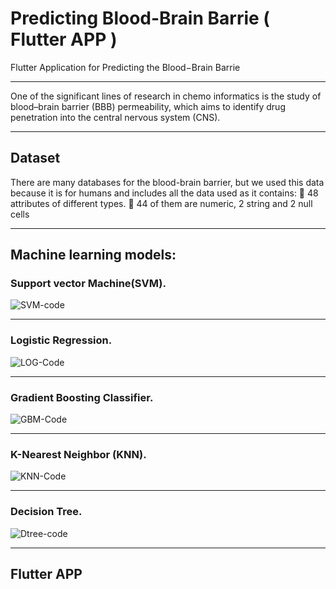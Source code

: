 # Predicting Blood-Brain Barrie ( Flutter APP )
Flutter Application for Predicting the Blood−Brain Barrie

---
One of the significant lines of research in chemo informatics is the 
study of blood–brain barrier (BBB) permeability, which aims to 
identify drug penetration into the central nervous system (CNS).


---
## Dataset
There are many databases for the blood-brain barrier, but we 
used this data because it is for humans and includes all the data 
used as it contains:
 48 attributes of different types.
 44 of them are numeric, 2 string and 2 null cells

---
## Machine learning models:

### Support vector Machine(SVM).

![SVM-code](https://user-images.githubusercontent.com/73137133/236217480-ef74ed10-7afa-46ba-91c0-0c4a34a0bb8c.png) 

---

### Logistic Regression. 

![LOG-Code](https://user-images.githubusercontent.com/73137133/236217939-d87bd020-5f5b-4b3b-9687-384d3c0602c9.png)

---
 
### Gradient Boosting Classifier.

![GBM-Code](https://user-images.githubusercontent.com/73137133/236218321-cce9f89d-da0c-41a3-9f34-120a24d94805.png)

---

### K-Nearest Neighbor (KNN).
![KNN-Code](https://user-images.githubusercontent.com/73137133/236218719-494f2b1c-5268-4fed-8977-005c6b5a04bc.png) 

---

### Decision Tree.
![Dtree-code](https://user-images.githubusercontent.com/73137133/236219026-d7f90d0e-a257-4a18-9a20-d17ec69e2c1e.png)
 
---

## Flutter APP




